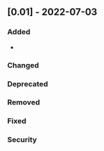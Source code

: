 ## [0.01] - 2022-07-03

### Added

-

### Changed

### Deprecated

### Removed

### Fixed

### Security

